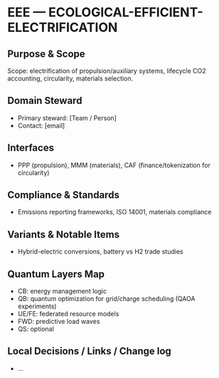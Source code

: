 # EEE — ECOLOGICAL-EFFICIENT-ELECTRIFICATION

## Purpose & Scope
Scope: electrification of propulsion/auxiliary systems, lifecycle CO2 accounting, circularity, materials selection.

## Domain Steward
- Primary steward: [Team / Person]
- Contact: [email]

## Interfaces
- PPP (propulsion), MMM (materials), CAF (finance/tokenization for circularity)

## Compliance & Standards
- Emissions reporting frameworks, ISO 14001, materials compliance

## Variants & Notable Items
- Hybrid-electric conversions, battery vs H2 trade studies

## Quantum Layers Map
- CB: energy management logic
- QB: quantum optimization for grid/charge scheduling (QAOA experiments)
- UE/FE: federated resource models
- FWD: predictive load waves
- QS: optional

## Local Decisions / Links / Change log
- ...
